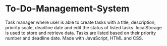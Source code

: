 # To-Do-Management-System

Task manager where user is able to create tasks with a title, description, priority scale, deadline date and edit the status of listed tasks.
localStorage is used to store and retrieve data.
Tasks are listed based on their priority number and deadline date.
Made with JavaScript, HTML and CSS.
